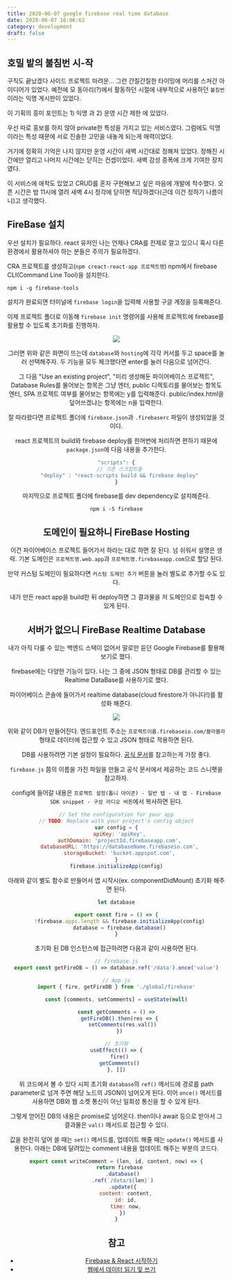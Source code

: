 ```yaml
---
title: 2020-06-07 google firebase real time database
date: 2020-06-07 16:06:62
category: development
draft: false
---
```


## 호밀 밭의 불침번 시-작

구직도 끝났겠다 사이드 프로젝트 마려운... 그런 간질간질한 타이밍에 머리를 스쳐간 아이디어가 있었다. 예전에 모 동아리(?)에서 활동하던 시절에 내부적으로 사용하던 `불침번`이라는 익명 게시판이 있었다.

이 기획의 흥미 포인트는 1) 익명 과 2) 운영 시간 제한 에 있었다.

우선 따로 홍보를 하지 않아 private한 특성을 가지고 있는 서비스였다. 그럼에도 익명이라는 특성 때문에 서로 진솔한 고민을 내놓게 되는게 매력이었다.

거기에 정확히 기억은 나지 않지만 운영 시간이 새벽 시간대로 정해져 있었다. 정해진 시간에만 열리고 나머지 시간에는 닫히는 컨셉이었다. 새벽 감성 증폭에 크게 기여한 장치였다.

이 서비스에 애착도 있었고 CRUD를 혼자 구현해보고 싶은 마음에 개발에 착수했다. 오픈 시간은 밤 11시에 열려 새벽 4시 정각에 닫히면 적당하겠다(근데 이건 정하기 나름이니)고 생각했다.

## FireBase 설치

우선 설치가 필요하다. react 유저인 나는 언제나 CRA를 전제로 깔고 있으니 혹시 다른 환경에서 활용하셔야 하는 분들은 주의가 필요하겠다.

CRA 프로젝트를 생성하고(`npm creact-react-app 프로젝트명`) npm에서 firebase CLI(Command Line Tool)을 설치한다.

```
npm i -g firebase-tools
```

설치가 완료되면 터미널에 `firebase login`을 입력해 사용할 구글 계정을 등록해준다.

이제 프로젝트 폴더로 이동해 `firebase init` 명령어를 사용해 프로젝트에 firebase를 활용할 수 있도록 초기화를 진행하자.

<div align="center"><img src="./images/060702.png" /><div>

그러면 위와 같은 화면이 뜨는데 `database`와 `hosting`에 각각 커서를 두고 space를 눌러 선택해주자. 두 기능을 모두 체크했다면 enter를 눌러 다음으로 넘어간다.

그 다음 "Use an existing project", "미리 생성해둔 파이어베이스 프로젝트", Database Rules를 물어보는 항목은 그냥 엔터, public 디렉토리를 물어보는 항목도 엔터, SPA 프로젝트 여부를 물어보는 항목에는 y를 입력해준다. public/index.html을 덮어쓰겠냐는 항목에는 n을 입력한다.

잘 따라왔다면 프로젝트 폴더에 `firebase.json`과 `.firebaserc` 파일이 생성되었을 것이다.

react 프로젝트의 build와 firebase deploy를 한꺼번에 처리하면 편하기 때문에 `package.json`에 다음 내용을 추가한다.

```js
"scripts": {
  // 기존 스크립트들
  "deploy" : "react-scripts build && firebase deploy"
}
```

마지막으로 프로젝트 폴더에 firebase를 dev dependency로 설치해준다.

```
npm i -S firebase
```

## 도메인이 필요하니 FireBase Hosting

이건 파이어베이스 프로젝트 들어가서 하라는 대로 하면 잘 된다. 넘 쉬워서 설명은 생략. 기본 도메인은 `프로젝트명.web.app`과 `프로젝트명.firebaseapp.com`으로 할당 된다.

만약 커스텀 도메인이 필요하다면 `커스텀 도메인 추가` 버튼을 눌러 별도로 추가할 수도 있다.

내가 만든 react app을 build한 뒤 deploy하면 그 결과물을 저 도메인으로 접속할 수 있게 된다.

## 서버가 없으니 FireBase Realtime Database

내가 아직 다룰 수 있는 백엔드 스택이 없어서 말로만 듣던 Google Firebase를 활용해보기로 했다.

firebase에는 다양한 기능이 있다. 나는 그 중에 JSON 형태로 DB를 관리할 수 있는 Realtime DataBase를 사용하기로 했다.

파이어베이스 콘솔에 들어가서 realtime database(cloud firestore가 아니다!)를 활성화 해준다.

<div align="center"><img src="./images/060701.png" /><div>

위와 같이 DB가 만들어진다. 엔드포인트 주소는 `프로젝트이름.firebaseio.com/블라블라` 형태로 데이터에 접근할 수 있고 JSON 형태로 적용하면 된다.

DB를 사용하려면 기본 설정이 필요하다. [공식 문서](https://firebase.google.com/docs/database/web/start?authuser=0)를 참고하는게 가장 좋다.

`firebase.js` 쯤의 이름을 가진 파일을 만들고 공식 문서에서 제공하는 코드 스니펫을 참고하자.

config에 들어갈 내용은 `프로젝트 설정(톱니 아이콘) - 일반 탭 - 내 앱 - Firebase SDK snippet - 구성 라디오 버튼`에서 복사하면 된다.

```js
// Set the configuration for your app
// TODO: Replace with your project's config object
var config = {
  apiKey: 'apiKey',
  authDomain: 'projectId.firebaseapp.com',
  databaseURL: 'https://databaseName.firebaseio.com',
  storageBucket: 'bucket.appspot.com',
}
firebase.initializeApp(config)
```

아래와 같이 별도 함수로 만들어서 앱 시작시(ex. componentDidMount) 초기화 해주면 된다.

```js
let database

export const fire = () => {
  !firebase.apps.length && firebase.initializeApp(config)
  database = firebase.database()
}
```

초기화 된 DB 인스턴스에 접근하려면 다음과 같이 사용하면 된다.

```js
// firebase.js
export const getFireDB = () => database.ref('/data').once('value')

// App.js
import { fire, getFireDB } from './global/firebase'

const [comments, setComments] = useState(null)

const getComments = () =>
  getFireDB().then(res => {
    setComments(res.val())
  })

// 초기화
useEffect(() => {
  fire()
  getComments()
}, [])
```

위 코드에서 볼 수 있다 시피 초기화 `database`의 `ref()` 메서드에 경로를 path parameter로 넘겨 주면 해당 노드의 JSON이 넘어오게 된다. 이어 `once()` 메서드를 사용하면 DB와 웹 소켓 통신이 아닌 일회성 통신을 할 수 있게 된다.

그렇게 얻어진 DB의 내용은 promise로 넘어온다. then이나 await 등으로 받아서 그 결과물은 `val()` 메서드로 접근할 수 있다.

값을 완전히 덮어 쓸 때는 `set()` 메서드를, 업데이트 해줄 때는 `update()` 메서드를 사용한다. 아래는 DB에 달려있는 comment 내용을 업데이트 해주는 부분의 코드다.

```js
export const writeComment = (len, id, content, now) => {
  return firebase
    .database()
    .ref(`/data/${len}`)
    .update({
      content: content,
      id: id,
      time: now,
    })
}
```

## 참고

- [Firebase & React 시작하기](https://chanspark.github.io/2017/12/06/Firebase-%EA%B3%B5%EB%B6%80.html)
- [웹에서 데이터 읽기 및 쓰기](https://firebase.google.com/docs/database/web/read-and-write?authuser=0#read_data_once)
